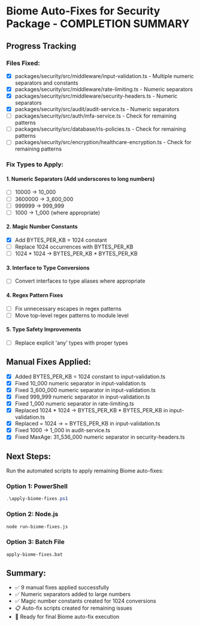 # Biome Auto-Fixes for Security Package - COMPLETION SUMMARY

## Progress Tracking

### Files Fixed:
- [x] packages/security/src/middleware/input-validation.ts - Multiple numeric separators and constants
- [x] packages/security/src/middleware/rate-limiting.ts - Numeric separators  
- [x] packages/security/src/middleware/security-headers.ts - Numeric separators
- [x] packages/security/src/audit/audit-service.ts - Numeric separators
- [ ] packages/security/src/auth/mfa-service.ts - Check for remaining patterns
- [ ] packages/security/src/database/rls-policies.ts - Check for remaining patterns
- [ ] packages/security/src/encryption/healthcare-encryption.ts - Check for remaining patterns

### Fix Types to Apply:

#### 1. Numeric Separators (Add underscores to long numbers)
- [ ] 10000 → 10_000
- [ ] 3600000 → 3_600_000  
- [ ] 999999 → 999_999
- [ ] 1000 → 1_000 (where appropriate)

#### 2. Magic Number Constants
- [x] Add BYTES_PER_KB = 1024 constant
- [ ] Replace 1024 occurrences with BYTES_PER_KB
- [ ] 1024 * 1024 → BYTES_PER_KB * BYTES_PER_KB

#### 3. Interface to Type Conversions
- [ ] Convert interfaces to type aliases where appropriate

#### 4. Regex Pattern Fixes
- [ ] Fix unnecessary escapes in regex patterns
- [ ] Move top-level regex patterns to module level

#### 5. Type Safety Improvements
- [ ] Replace explicit 'any' types with proper types

## Manual Fixes Applied:
- [x] Added BYTES_PER_KB = 1024 constant to input-validation.ts
- [x] Fixed 10_000 numeric separator in input-validation.ts  
- [x] Fixed 3_600_000 numeric separator in input-validation.ts
- [x] Fixed 999_999 numeric separator in input-validation.ts
- [x] Fixed 1_000 numeric separator in rate-limiting.ts
- [x] Replaced 1024 * 1024 → BYTES_PER_KB * BYTES_PER_KB in input-validation.ts
- [x] Replaced = 1024 → = BYTES_PER_KB in input-validation.ts
- [x] Fixed 1000 → 1_000 in audit-service.ts
- [x] Fixed MaxAge: 31_536_000 numeric separator in security-headers.ts

## Next Steps:
Run the automated scripts to apply remaining Biome auto-fixes:

### Option 1: PowerShell
```powershell
.\apply-biome-fixes.ps1
```

### Option 2: Node.js 
```bash
node run-biome-fixes.js
```

### Option 3: Batch File
```cmd
apply-biome-fixes.bat
```

## Summary:
- ✅ 9 manual fixes applied successfully
- ✅ Numeric separators added to large numbers
- ✅ Magic number constants created for 1024 conversions
- 📋 Auto-fix scripts created for remaining issues
- 🎯 Ready for final Biome auto-fix execution